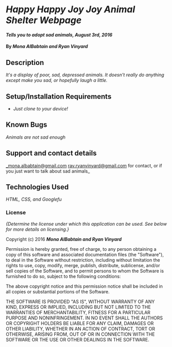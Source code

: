 # _Happy Happy Joy Joy Animal Shelter Webpage_

#### _Tells you to adopt sad animals, August 3rd, 2016_

#### By _**Mona AlBabtain and Ryan Vinyard**_

## Description

_It's a display of poor, sad, depressed animals. It doesn't really do anything except make you sad, or hopefully laugh a little._

## Setup/Installation Requirements

* _Just clone to your device!_

## Known Bugs

_Animals are not sad enough_

## Support and contact details

_mona.albabtain@gmail.com rav.ryanvinyard@gmail.com for contact, or if you just want to talk about sad animals_

## Technologies Used

_HTML, CSS, and Googlefu_

### License

*{Determine the license under which this application can be used.  See below for more details on licensing.}*

Copyright (c) 2016 **_Mona AlBabtain and Ryan Vinyard_**


Permission is hereby granted, free of charge, to any person obtaining a copy of this software and associated documentation files (the "Software"), to deal in the Software without restriction, including without limitation the rights to use, copy, modify, merge, publish, distribute, sublicense, and/or sell copies of the Software, and to permit persons to whom the Software is furnished to do so, subject to the following conditions:

The above copyright notice and this permission notice shall be included in all copies or substantial portions of the Software.

THE SOFTWARE IS PROVIDED "AS IS", WITHOUT WARRANTY OF ANY KIND, EXPRESS OR IMPLIED, INCLUDING BUT NOT LIMITED TO THE WARRANTIES OF MERCHANTABILITY, FITNESS FOR A PARTICULAR PURPOSE AND NONINFRINGEMENT. IN NO EVENT SHALL THE AUTHORS OR COPYRIGHT HOLDERS BE LIABLE FOR ANY CLAIM, DAMAGES OR OTHER LIABILITY, WHETHER IN AN ACTION OF CONTRACT, TORT OR OTHERWISE, ARISING FROM, OUT OF OR IN CONNECTION WITH THE SOFTWARE OR THE USE OR OTHER DEALINGS IN THE SOFTWARE.
